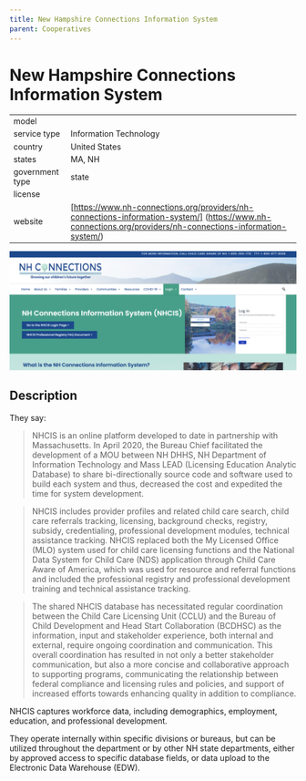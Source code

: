 ```yaml
---
title: New Hampshire Connections Information System
parent: Cooperatives
---
```


# New Hampshire Connections Information System

|                   |                                          |
|:------------------|:-----------------------------------------|
| model             | 
| service type      | Information Technology
| country           | United States
| states            | MA, NH
| government type   | state
| license           | 
| website           | [https://www.nh-connections.org/providers/nh-connections-information-system/] (https://www.nh-connections.org/providers/nh-connections-information-system/)

![NHCIS screenshot](images/nhcis.jpg)

## Description
They say:

>NHCIS is an online platform developed to date in partnership with Massachusetts. In April 2020, the Bureau Chief facilitated the development of a MOU between NH DHHS, NH Department of Information Technology and Mass LEAD (Licensing Education Analytic Database) to share bi-directionally source code and software used to build each system and thus, decreased the cost and expedited the time for system development. 

>NHCIS includes provider profiles and related child care search, child care referrals tracking, licensing, background checks, registry, subsidy, credentialing, professional development modules, technical assistance tracking. NHCIS replaced both the My Licensed Office (MLO) system used for child care licensing functions and the National Data System for Child Care (NDS) application through Child Care Aware of America, which was used for resource and referral functions and included the professional registry and professional development training and technical assistance tracking.

>The shared NHCIS database has necessitated regular coordination between the Child Care Licensing Unit (CCLU) and the Bureau of Child Development and Head Start Collaboration (BCDHSC) as the information, input and stakeholder experience, both internal and external, require ongoing coordination and communication. This overall coordination has resulted in not only a better stakeholder communication, but also a more concise and collaborative approach to supporting programs, communicating the relationship between federal compliance and licensing rules and policies, and support of increased efforts towards enhancing quality in addition to compliance.

NHCIS captures workforce data, including demographics, employment, education, and professional development.

They operate internally within specific divisions or bureaus, but can be utilized throughout the department or by other NH state departments, either by approved access to specific database fields, or data upload to the Electronic Data Warehouse (EDW). 
